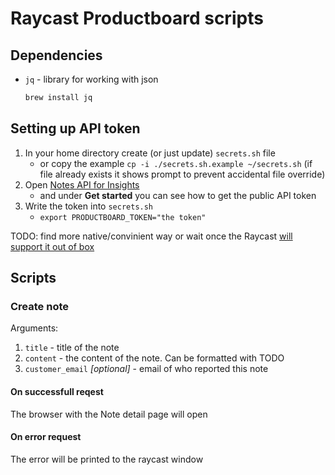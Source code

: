 # Raycast Productboard scripts

## Dependencies

- `jq` - library for working with json

   ```bash
   brew install jq
   ```

## Setting up API token

1. In your home directory create (or just update) `secrets.sh` file
   - or copy the example `cp -i ./secrets.sh.example ~/secrets.sh` (if file already exists it shows prompt to prevent accidental file override)
2. Open [Notes API for Insights](https://support.productboard.com/hc/en-us/articles/360058176853-Notes-API-for-Insights)
   - and under **Get started** you can see how to get the public API token
3. Write the token into `secrets.sh`
   - `export PRODUCTBOARD_TOKEN="the token"`

TODO: find more native/convinient way or wait once the Raycast [will support it out of box](https://github.com/raycast/script-commands/issues/77)

## Scripts

### Create note

Arguments:

1. `title` - title of the note
2. `content` - the content of the note. Can be formatted with TODO
3. `customer_email` *[optional]* - email of who reported this note

#### On successfull reqest

The browser with the Note detail page will open

#### On error request

The error will be printed to the raycast window
